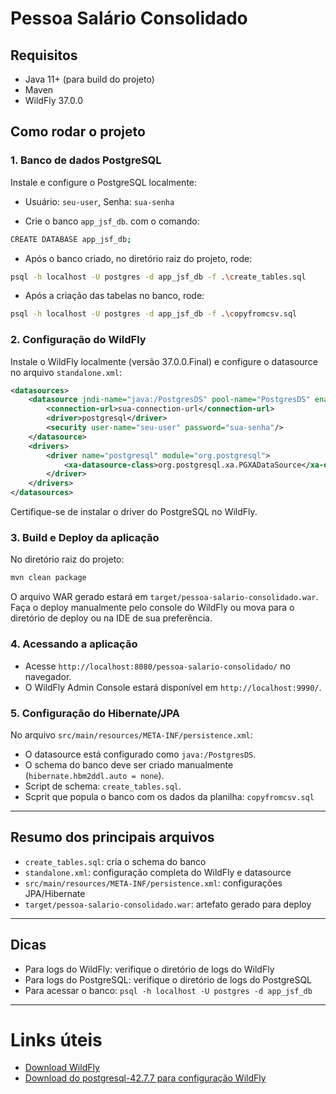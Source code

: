 # Pessoa Salário Consolidado

## Requisitos
- Java 11+ (para build do projeto)
- Maven
- WildFly 37.0.0


## Como rodar o projeto

### 1. Banco de dados PostgreSQL

Instale e configure o PostgreSQL localmente:
- Usuário: `seu-user`, Senha: `sua-senha`
  
- Crie o banco `app_jsf_db`. com o comando:
```sh
CREATE DATABASE app_jsf_db;
```

- Após o banco criado, no diretório raiz do projeto, rode:
```sh
psql -h localhost -U postgres -d app_jsf_db -f .\create_tables.sql
````
- Após a criação das tabelas no banco, rode:
``` sh
psql -h localhost -U postgres -d app_jsf_db -f .\copyfromcsv.sql
```


### 2. Configuração do WildFly

Instale o WildFly localmente (versão 37.0.0.Final) e configure o datasource no arquivo `standalone.xml`:
```xml
<datasources>
    <datasource jndi-name="java:/PostgresDS" pool-name="PostgresDS" enabled="true" use-java-context="true">
        <connection-url>sua-connection-url</connection-url>
        <driver>postgresql</driver>
        <security user-name="seu-user" password="sua-senha"/>
    </datasource>
    <drivers>
        <driver name="postgresql" module="org.postgresql">
            <xa-datasource-class>org.postgresql.xa.PGXADataSource</xa-datasource-class>
        </driver>
    </drivers>
</datasources>
```
Certifique-se de instalar o driver do PostgreSQL no WildFly.

### 3. Build e Deploy da aplicação

No diretório raiz do projeto:
```sh
mvn clean package
```
O arquivo WAR gerado estará em `target/pessoa-salario-consolidado.war`.
Faça o deploy manualmente pelo console do WildFly ou mova para o diretório de deploy ou na IDE de sua preferência.


### 4. Acessando a aplicação

- Acesse `http://localhost:8080/pessoa-salario-consolidado/` no navegador.
- O WildFly Admin Console estará disponível em `http://localhost:9990/`.

### 5. Configuração do Hibernate/JPA

No arquivo `src/main/resources/META-INF/persistence.xml`:
- O datasource está configurado como `java:/PostgresDS`.
- O schema do banco deve ser criado manualmente (`hibernate.hbm2ddl.auto = none`).
- Script de schema: `create_tables.sql`.
- Scprit que popula o banco com os dados da planilha: `copyfromcsv.sql`

---

## Resumo dos principais arquivos
- `create_tables.sql`: cria o schema do banco
- `standalone.xml`: configuração completa do WildFly e datasource
- `src/main/resources/META-INF/persistence.xml`: configurações JPA/Hibernate
- `target/pessoa-salario-consolidado.war`: artefato gerado para deploy

---

## Dicas
- Para logs do WildFly: verifique o diretório de logs do WildFly
- Para logs do PostgreSQL: verifique o diretório de logs do PostgreSQL
- Para acessar o banco: `psql -h localhost -U postgres -d app_jsf_db`

---

# Links úteis
- [Download WildFly](https://www.wildfly.org/downloads/)
- [Download do postgresql-42.7.7 para configuração WildFly](https://jdbc.postgresql.org/download/)

